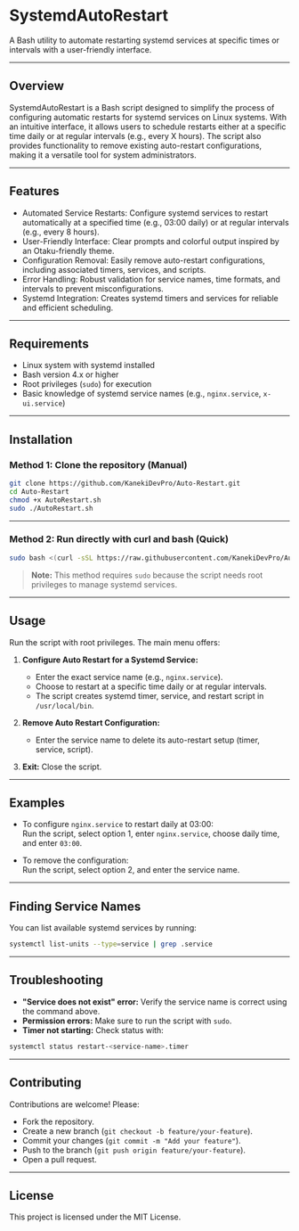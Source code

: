 
# SystemdAutoRestart

A Bash utility to automate restarting systemd services at specific times or intervals with a user-friendly interface.

---

## Overview

SystemdAutoRestart is a Bash script designed to simplify the process of configuring automatic restarts for systemd services on Linux systems. With an intuitive interface, it allows users to schedule restarts either at a specific time daily or at regular intervals (e.g., every X hours). The script also provides functionality to remove existing auto-restart configurations, making it a versatile tool for system administrators.

---

## Features

- Automated Service Restarts: Configure systemd services to restart automatically at a specified time (e.g., 03:00 daily) or at regular intervals (e.g., every 8 hours).
- User-Friendly Interface: Clear prompts and colorful output inspired by an Otaku-friendly theme.
- Configuration Removal: Easily remove auto-restart configurations, including associated timers, services, and scripts.
- Error Handling: Robust validation for service names, time formats, and intervals to prevent misconfigurations.
- Systemd Integration: Creates systemd timers and services for reliable and efficient scheduling.

---

## Requirements

- Linux system with systemd installed
- Bash version 4.x or higher
- Root privileges (`sudo`) for execution
- Basic knowledge of systemd service names (e.g., `nginx.service`, `x-ui.service`)

---

## Installation

### Method 1: Clone the repository (Manual)

```bash
git clone https://github.com/KanekiDevPro/Auto-Restart.git
cd Auto-Restart
chmod +x AutoRestart.sh
sudo ./AutoRestart.sh
```

---

### Method 2: Run directly with curl and bash (Quick)

```bash
sudo bash <(curl -sSL https://raw.githubusercontent.com/KanekiDevPro/Auto-Restart/main/AutoRestart.sh)
```

> **Note:** This method requires `sudo` because the script needs root privileges to manage systemd services.

---

## Usage

Run the script with root privileges. The main menu offers:

1. **Configure Auto Restart for a Systemd Service:**  
   - Enter the exact service name (e.g., `nginx.service`).  
   - Choose to restart at a specific time daily or at regular intervals.  
   - The script creates systemd timer, service, and restart script in `/usr/local/bin`.

2. **Remove Auto Restart Configuration:**  
   - Enter the service name to delete its auto-restart setup (timer, service, script).

3. **Exit:** Close the script.

---

## Examples

- To configure `nginx.service` to restart daily at 03:00:  
  Run the script, select option 1, enter `nginx.service`, choose daily time, and enter `03:00`.

- To remove the configuration:  
  Run the script, select option 2, and enter the service name.

---

## Finding Service Names

You can list available systemd services by running:

```bash
systemctl list-units --type=service | grep .service
```

---

## Troubleshooting

- **"Service does not exist" error:** Verify the service name is correct using the command above.
- **Permission errors:** Make sure to run the script with `sudo`.
- **Timer not starting:** Check status with:

```bash
systemctl status restart-<service-name>.timer
```

---

## Contributing

Contributions are welcome! Please:

- Fork the repository.
- Create a new branch (`git checkout -b feature/your-feature`).
- Commit your changes (`git commit -m "Add your feature"`).
- Push to the branch (`git push origin feature/your-feature`).
- Open a pull request.

---

## License

This project is licensed under the MIT License.
